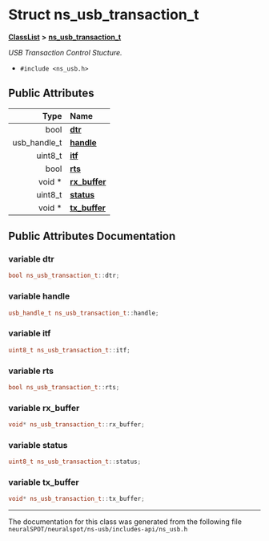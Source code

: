 

# Struct ns\_usb\_transaction\_t



[**ClassList**](annotated.md) **>** [**ns\_usb\_transaction\_t**](structns__usb__transaction__t.md)



_USB Transaction Control Stucture._ 

* `#include <ns_usb.h>`





















## Public Attributes

| Type | Name |
| ---: | :--- |
|  bool | [**dtr**](#variable-dtr)  <br> |
|  usb\_handle\_t | [**handle**](#variable-handle)  <br> |
|  uint8\_t | [**itf**](#variable-itf)  <br> |
|  bool | [**rts**](#variable-rts)  <br> |
|  void \* | [**rx\_buffer**](#variable-rx_buffer)  <br> |
|  uint8\_t | [**status**](#variable-status)  <br> |
|  void \* | [**tx\_buffer**](#variable-tx_buffer)  <br> |












































## Public Attributes Documentation




### variable dtr 

```C++
bool ns_usb_transaction_t::dtr;
```






### variable handle 

```C++
usb_handle_t ns_usb_transaction_t::handle;
```






### variable itf 

```C++
uint8_t ns_usb_transaction_t::itf;
```






### variable rts 

```C++
bool ns_usb_transaction_t::rts;
```






### variable rx\_buffer 

```C++
void* ns_usb_transaction_t::rx_buffer;
```






### variable status 

```C++
uint8_t ns_usb_transaction_t::status;
```






### variable tx\_buffer 

```C++
void* ns_usb_transaction_t::tx_buffer;
```




------------------------------
The documentation for this class was generated from the following file `neuralSPOT/neuralspot/ns-usb/includes-api/ns_usb.h`

